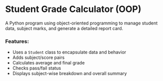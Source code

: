 # Student Grade Calculator (OOP)

A Python program using object-oriented programming to manage student data, subject marks, and generate a detailed report card.

### Features:
- Uses a `Student` class to encapsulate data and behavior
- Adds subject/score pairs
- Calculates average and final grade
- Checks pass/fail status
- Displays subject-wise breakdown and overall summary

